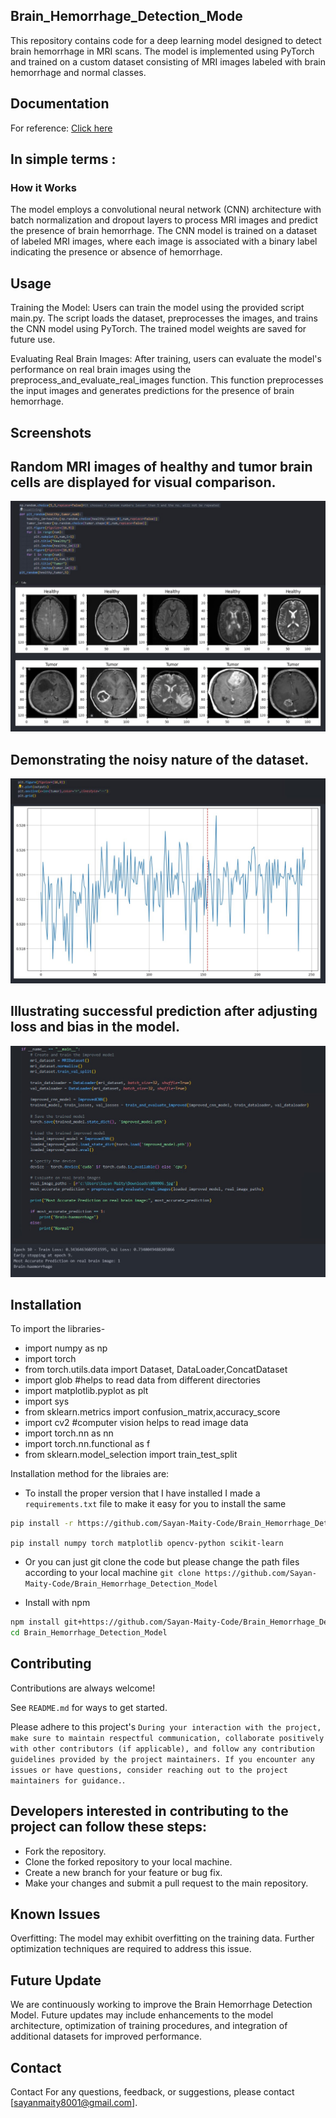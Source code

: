 ## Brain_Hemorrhage_Detection_Mode
This repository contains code for a deep learning model designed to detect brain hemorrhage in MRI scans. The model is implemented using PyTorch and trained on a custom dataset consisting of MRI images labeled with brain hemorrhage and normal classes.


## Documentation
For reference:
[Click here](https://youtu.be/V_xro1bcAuA)

## In simple terms :

### How it Works
The model employs a convolutional neural network (CNN) architecture with batch normalization and dropout layers to process MRI images and predict the presence of brain hemorrhage. The CNN model is trained on a dataset of labeled MRI images, where each image is associated with a binary label indicating the presence or absence of hemorrhage.

## Usage
Training the Model: Users can train the model using the provided script main.py. The script loads the dataset, preprocesses the images, and trains the CNN model using PyTorch. The trained model weights are saved for future use.

Evaluating Real Brain Images: After training, users can evaluate the model's performance on real brain images using the preprocess_and_evaluate_real_images function. This function preprocesses the input images and generates predictions for the presence of brain hemorrhage.

## Screenshots
## Random MRI images of healthy and tumor brain cells are displayed for visual comparison.
![MRI Images Comparison](https://github.com/Sayan-Maity-Code/Brain_Hemorrhage_Detection_Model/blob/main/Screenshots/healthy%26Tumor%20brain%20mri%20img%20for%20comparison.jpg)
                        

## Demonstrating the noisy nature of the dataset.

![Noisy Data](https://github.com/Sayan-Maity-Code/Brain_Hemorrhage_Detection_Model/blob/main/Screenshots/That's%20how%20franctuating%20it%20was%20for%20our%20dataset%20previously.jpg)


## Illustrating successful prediction after adjusting loss and bias in the model.
![Model Success](https://github.com/Sayan-Maity-Code/Brain_Hemorrhage_Detection_Model/blob/main/Screenshots/Success.jpg)


## Installation
To import the libraries-
- import numpy as  np
- import torch
- from torch.utils.data import Dataset, DataLoader,ConcatDataset
- import glob #helps to read data from different directories
- import matplotlib.pyplot as plt 
- import sys
- from sklearn.metrics import confusion_matrix,accuracy_score
- import cv2 #computer vision helps to read image data
- import torch.nn as nn
- import torch.nn.functional as f
- from sklearn.model_selection import train_test_split

Installation method for the libraies are:


- To install the proper version that I have installed I made a `requirements.txt` file to make it easy for you to install the same

```bash
pip install -r https://github.com/Sayan-Maity-Code/Brain_Hemorrhage_Detection_Model/blob/main/requirements.txt
```


```pip install numpy torch matplotlib opencv-python scikit-learn```
- Or you can just git clone the code but please change the path files according to your local machine
```git clone https://github.com/Sayan-Maity-Code/Brain_Hemorrhage_Detection_Model```


- Install with npm

```bash
npm install git+https://github.com/Sayan-Maity-Code/Brain_Hemorrhage_Detection_Model.git
cd Brain_Hemorrhage_Detection_Model
```

## Contributing

Contributions are always welcome!

See `README.md` for ways to get started.

Please adhere to this project's `During your interaction with the project, make sure to maintain respectful communication, collaborate positively with other contributors (if applicable), and follow any contribution guidelines provided by the project maintainers. If you encounter any issues or have questions, consider reaching out to the project maintainers for guidance.`.

## Developers interested in contributing to the project can follow these steps:

- Fork the repository.
- Clone the forked repository to your local machine.
- Create a new branch for your feature or bug fix.
- Make your changes and submit a pull request to the main repository.


## Known Issues
Overfitting: The model may exhibit overfitting on the training data. Further optimization techniques are required to address this issue.
## Future Update
We are continuously working to improve the Brain Hemorrhage Detection Model. Future updates may include enhancements to the model architecture, optimization of training procedures, and integration of additional datasets for improved performance.

## Contact
Contact
For any questions, feedback, or suggestions, please contact [sayanmaity8001@gmail.com].
